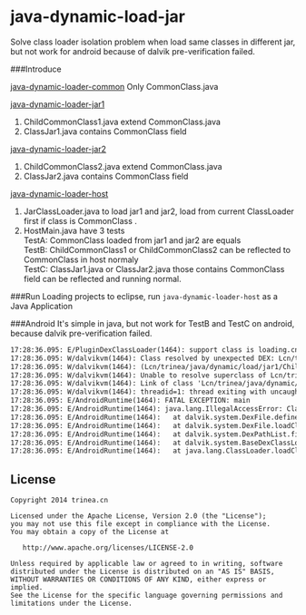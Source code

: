 java-dynamic-load-jar
=====================

Solve class loader isolation problem when load same classes in different jar, but not work for android because of dalvik pre-verification failed.

###Introduce

[java-dynamic-loader-common](https://github.com/Trinea/java-dynamic-load-jar/tree/master/java-dynamic-loader-common) Only CommonClass.java  
  
[java-dynamic-loader-jar1](https://github.com/Trinea/java-dynamic-load-jar/tree/master/java-dynamic-loader-jar1)  
1. ChildCommonClass1.java extend CommonClass.java  
2. ClassJar1.java contains CommonClass field
  
[java-dynamic-loader-jar2](https://github.com/Trinea/java-dynamic-load-jar/tree/master/java-dynamic-loader-jar2)  
1. ChildCommonClass2.java extend CommonClass.java  
2. ClassJar2.java contains CommonClass field
  
[java-dynamic-loader-host](https://github.com/Trinea/java-dynamic-load-jar/tree/master/java-dynamic-loader-host)  
1. JarClassLoader.java to load jar1 and jar2, load from current ClassLoader first if class is CommonClass .  
2. HostMain.java have 3 tests  
TestA: CommonClass loaded from jar1 and jar2 are equals  
TestB: ChildCommonClass1 or ChildCommonClass2 can be reflected to CommonClass in host normaly  
TestC: ClassJar1.java or ClassJar2.java those contains CommonClass field can be reflected and running normal.

###Run
Loading projects to eclipse, run `java-dynamic-loader-host` as a Java Application

###Android
It's simple in java, but not work for TestB and TestC on android, because dalvik pre-verification failed.
```xml
17:28:36.095: E/PluginDexClassLoader(1464): support class is loading.cn.trinea.java.dynamic.load.common.CommonClass, current loader:1110431216, commmon lib loader:1108712248, clazz:1110549272
17:28:36.095: W/dalvikvm(1464): Class resolved by unexpected DEX: Lcn/trinea/java/dynamic/load/jar1/ChildCommonClass1;(0x422fd5f0):0x6838f000 ref [Lcn/trinea/java/dynamic/load/common/CommonClass;] Lcn/trinea/java/dynamic/load/common/CommonClass;(0x42159b38):0x65ae6000
17:28:36.095: W/dalvikvm(1464): (Lcn/trinea/java/dynamic/load/jar1/ChildCommonClass1; had used a different Lcn/trinea/java/dynamic/load/common/CommonClass; during pre-verification)
17:28:36.095: W/dalvikvm(1464): Unable to resolve superclass of Lcn/trinea/java/dynamic/load/jar1/ChildCommonClass1; (993)
17:28:36.095: W/dalvikvm(1464): Link of class 'Lcn/trinea/java/dynamic/load/jar1/ChildCommonClass1;' failed
17:28:36.095: W/dalvikvm(1464): threadid=1: thread exiting with uncaught exception (group=0x416fb498)
17:28:36.095: E/AndroidRuntime(1464): FATAL EXCEPTION: main
17:28:36.095: E/AndroidRuntime(1464): java.lang.IllegalAccessError: Class ref in pre-verified class resolved to unexpected implementation
17:28:36.095: E/AndroidRuntime(1464): 	at dalvik.system.DexFile.defineClass(Native Method)
17:28:36.095: E/AndroidRuntime(1464): 	at dalvik.system.DexFile.loadClassBinaryName(DexFile.java:211)
17:28:36.095: E/AndroidRuntime(1464): 	at dalvik.system.DexPathList.findClass(DexPathList.java:315)
17:28:36.095: E/AndroidRuntime(1464): 	at dalvik.system.BaseDexClassLoader.findClass(BaseDexClassLoader.java:58)
17:28:36.095: E/AndroidRuntime(1464): 	at java.lang.ClassLoader.loadClass(ClassLoader.java:501)
```


## License

    Copyright 2014 trinea.cn

    Licensed under the Apache License, Version 2.0 (the "License");
    you may not use this file except in compliance with the License.
    You may obtain a copy of the License at

       http://www.apache.org/licenses/LICENSE-2.0

    Unless required by applicable law or agreed to in writing, software
    distributed under the License is distributed on an "AS IS" BASIS,
    WITHOUT WARRANTIES OR CONDITIONS OF ANY KIND, either express or implied.
    See the License for the specific language governing permissions and
    limitations under the License.